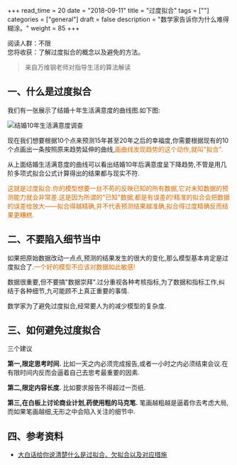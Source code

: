 
+++
read_time = 20
date = "2018-09-11"
title = "过度拟合"
tags = [""]
categories = ["general"]
draft = false
description = "数学家告诉你为什么难得糊涂。"
weight = 85
+++

阅读人群：不限   
您将收获：了解过度拟合的概念以及避免的方法。

> 来自万维钢老师对指导生活的算法解读

## 一、什么是过度拟合
我们有一张展示了结婚十年生活满意度的曲线图.如下图:

![结婚10年生活满意度调查](https://os-qingdao.oss-cn-qingdao.aliyuncs.com/note/image/%E7%BB%93%E5%A9%9A10%E5%B9%B4%E7%94%9F%E6%B4%BB%E6%BB%A1%E6%84%8F%E5%BA%A6%E8%B0%83%E6%9F%A5.jpg)

现在我们想要根据10个点来预测15年甚至20年之后的幸福度,你需要根据现有的10个点画出一条按照原来趋势延伸的曲线,<font color=#D26900>画曲线发现趋势的这个动作,就叫"拟合".</font>

从上面结婚生活满意度的曲线可以看出结婚10年后满意度呈下降趋势,不管是用几阶多项式拟合公式计算得出的结果都与现实不符.

<font color=#D26900>这就是过度拟合.你的模型想要一丝不苟的反映已知的所有数据,它对未知数据的预测能力就会非常差.这是因为所谓的"已知"数据,都是有误差的!精准的拟合会把数据的误差给放大——拟合得越精确,并不代表预测结果越准确,拟合得过度精确反而结果更糟糕.</font>

## 二、不要陷入细节当中
如果把原始数据改动一点点,预测的结果发生的很大的变化,那么模型基本肯定是过度拟合了.<font color=#D26900>一个好的模型不应该对数据如此敏感!</font>

数据很重要,但不要搞"数据崇拜".过分重视各种考核指标,为了数据和指标工作,纠结于各种细节,九可能顾不上真正重要的事情.

数学家为了避免过度拟合,经常要人为的减少模型的复杂度.

## 三、如何避免过度拟合
三个建议

**第一,限定思考时间.** 比如一天之内必须完成报告,或者一小时之内必须结束会议.在有限时间内反而会逼着自己去思考最重要的因素.


**第二,限定内容长度.**
比如要求报告不得超过一页纸.

**第三,在白板上讨论商业计划,药使用粗的马克笔.**
笔画越粗越是逼着你去考虑大局,而如果笔画越细,无形之中会陷入关注的细节中.


## 四、参考资料
- [大白话给你说清楚什么是过拟合、欠拟合以及对应措施](https://blog.csdn.net/qq_18254385/article/details/78428887)